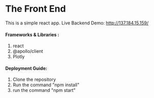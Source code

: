 # The Front End

This is a simple react app.
Live Backend Demo: http://137.184.15.159/

#### Frameworks & Libraries :
1. react
2. @apollo/client
3. Plotly


#### Deployment Guide:

1. Clone the repository 
2. Run the command "npm install"
3. run the command  "npm start"
 
